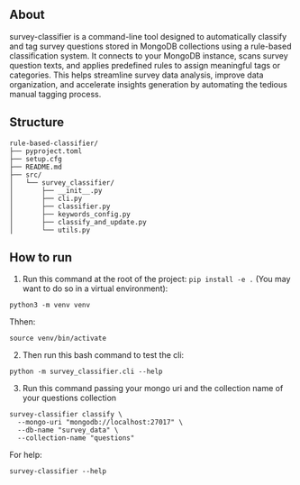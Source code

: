 ## About
survey-classifier is a command-line tool designed to automatically classify and tag survey questions stored in MongoDB collections using a rule-based classification system. It connects to your MongoDB instance, scans survey question texts, and applies predefined rules to assign meaningful tags or categories. This helps streamline survey data analysis, improve data organization, and accelerate insights generation by automating the tedious manual tagging process.


## Structure

```
rule-based-classifier/
├── pyproject.toml
├── setup.cfg
├── README.md
├── src/
│   └── survey_classifier/
│       ├── __init__.py
│       ├── cli.py
│       ├── classifier.py
│       ├── keywords_config.py
│       ├── classify_and_update.py
│       └── utils.py
```

## How to run
1. Run this command at the root of the project: ```pip install -e .``` (You may want to do so in a virtual environment):
```
python3 -m venv venv
```

Thhen:
```
source venv/bin/activate
```

2. Then run this bash command to test the cli:

```
python -m survey_classifier.cli --help
```

3. Run this command passing your mongo uri and the collection name of your questions collection

```
survey-classifier classify \
  --mongo-uri "mongodb://localhost:27017" \
  --db-name "survey_data" \
  --collection-name "questions"
```

For help:
```
survey-classifier --help
```
